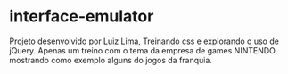 # interface-emulator

  Projeto desenvolvido por Luiz Lima, Treinando css e explorando o uso de jQuery.
Apenas um treino com o tema da empresa de games NINTENDO, mostrando como exemplo alguns do jogos
da franquia.
